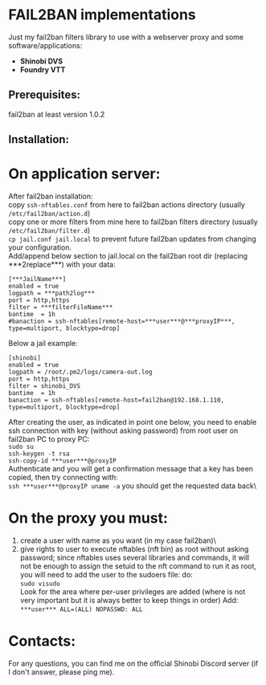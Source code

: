 # FAIL2BAN implementations
Just my fail2ban filters library to use with a webserver proxy and some software/applications:
* **Shinobi DVS**
* **Foundry VTT**

## Prerequisites:
fail2ban at least version 1.0.2

## Installation:
# On application server:
After fail2ban installation:\
copy `ssh-nftables.conf` from here to fail2ban actions directory (usually `/etc/fail2ban/action.d`)\
copy one or more filters from mine here to fail2ban filters directory (usually `/etc/fail2ban/filter.d`)\
`cp jail.conf jail.local` to prevent future fail2ban updates from changing your configuration.\
Add/append below section to jail.local on the fail2ban root dir (replacing \*\*\*2replace\*\*\*) with your data:
```
[***JailName***]
enabled = true
logpath = ***path2log***
port = http,https
filter = ***filterFileName***
bantime  = 1h
#banaction = ssh-nftables[remote-host=***user***@***proxyIP***, type=multiport, blocktype=drop]
```
Below a jail example:
```
[shinobi]
enabled = true
logpath = /root/.pm2/logs/camera-out.log
port = http,https
filter = shinobi_DVS
bantime  = 1h
banaction = ssh-nftables[remote-host=fail2ban@192.168.1.110, type=multiport, blocktype=drop]
```
After creating the user, as indicated in point one below, you need to enable ssh connection with key (without asking password) from root user on fail2ban PC to proxy PC:\
`sudo su`\
`ssh-keygen -t rsa`\
`ssh-copy-id ***user***@proxyIP`\
Authenticate and you will get a confirmation message that a key has been copied, then try connecting with:\
`ssh ***user***@proxyIP uname -a`
you should get the requested data back\
# On the proxy you must:
1) create a user with name as you want (in my case fail2ban)\
2) give rights to user to execute nftables (nft bin) as root without asking password; since nftables uses several libraries and commands, it will not be enough to assign the setuid to the nft command to run it as root, you will need to add the user to the sudoers file:
do:\
`sudo visudo`\
Look for the area where per-user privileges are added (where is not very important but it is always better to keep things in order)
Add:\
`***user*** ALL=(ALL) NOPASSWD: ALL`

# Contacts:
For any questions, you can find me on the official Shinobi Discord server (if I don't answer, please ping me).
